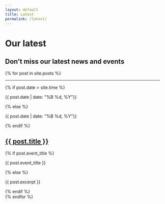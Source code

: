 ```yaml
---
layout: default
title: Latest
permalink: /latest/
---
```


**Our latest**
==============

## Don't miss our latest news and events

{% for post in site.posts %}
<div class="news-tile">
  <hr />
  <div class="row py-vw1">
    <div class="col-md-2 text-center">
      {% if post.date > site.time %}
        <p class="date future-date">{{ post.date | date: "%B %d, %Y"}}</p>
      {% else %}
        <p class="date">{{ post.date | date: "%B %d, %Y"}}</p>
      {% endif %}
    </div>
    <div class="col-md-10">
      <h2><a class="plain" href="{{ post.url }}">{{ post.title }}</a></h2>
      {% if post.event_title %}
        <p>{{ post.event_title }}</p>
      {% else %}
        <p>{{ post.excerpt }}</p>
      {% endif %}
    </div>
  </div>
</div>
{% endfor %}
